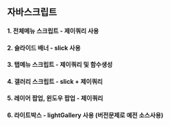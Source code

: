 ## 자바스크립트
#### 1. 전체메뉴 스크립트 - 제이쿼리 사용
#### 2. 슬라이드 배너 - slick 사용
#### 3. 탭메뉴 스크립트 - 제이쿼리 및 함수생성
#### 4. 갤러리 스크립트 - slick + 제이쿼리
#### 5. 레이어 팝업, 윈도우 팝업 - 제이쿼리
#### 6. 라이트박스 - lightGallery 사용 (버전문제로 예전 소스사용)
